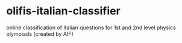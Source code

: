 # olifis-italian-classifier
online classification of italian questions for 1st and 2nd level physics olympiads (created by AIF)
